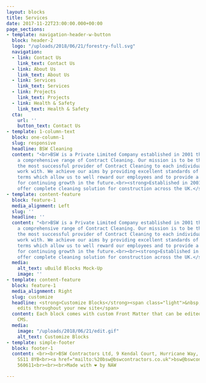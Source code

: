 ```yaml
---
layout: blocks
title: Services
date: 2017-11-22T23:00:00.000+00:00
page_sections:
- template: navigation-header-w-button
  block: header-2
  logo: "/uploads/2018/06/21/forestry-full.svg"
  navigation:
  - link: Contact Us
    link_text: Contact Us
  - link: About Us
    link_text: About Us
  - link: Services
    link_text: Services
  - link: Projects
    link_text: Projects
  - link: Health & Safety
    link_text: Health & Safety
  cta:
    url: ''
    button_text: Contact Us
- template: 1-column-text
  block: one-column-1
  slug: responsive
  headline: BSW Cleaning
  content: "<br>BSW is a Private Limited Company established in 2001 that provides
    a comprehensive range of Contract Cleaning. Our mission is to be the best and
    the most successful provider of Contract Cleaning to each individual client we
    work with. We achieve our aims by providing excellent standards of service on
    terms which allow us to well reward our employees and to provide a sound base
    for continuing growth in the future.<br><strong>Established in 2001, BSW Contractors
    offer complete cleaning solution for construction across the UK.</strong>"
- template: content-feature
  block: feature-1
  media_alignment: Left
  slug: ''
  headline: ''
  content: "<br>BSW is a Private Limited Company established in 2001 that provides
    a comprehensive range of Contract Cleaning. Our mission is to be the best and
    the most successful provider of Contract Cleaning to each individual client we
    work with. We achieve our aims by providing excellent standards of service on
    terms which allow us to well reward our employees and to provide a sound base
    for continuing growth in the future.<br><br><strong>Established in 2001, BSW Contractors
    offer complete cleaning solution for construction across the UK.</strong>"
  media:
    alt_text: uBuild Blocks Mock-Up
    image: ''
- template: content-feature
  block: feature-1
  media_alignment: Right
  slug: customize
  headline: <strong>Customize Blocks</strong><span class="light">&nbsp;to make quick
    edits throughout your new site</span>
  content: Each block comes with custom Front Matter that can be edited in Forestry
    CMS.
  media:
    image: "/uploads/2018/06/21/edit.gif"
    alt_text: Customize Blocks
- template: simple-footer
  block: footer-1
  content: <br><br>BSW Contractors Ltd, 9 Kendal Court, Hurricane Way, Wickford, Essex
    SS11 8YB<br><a href="mailto:%20bsw@bswcontractors.co.uk">bsw@bswcontractors.co.uk</a><br>01268
    560611<br><br><br>Made with ❤︎ by NAW

---
```

